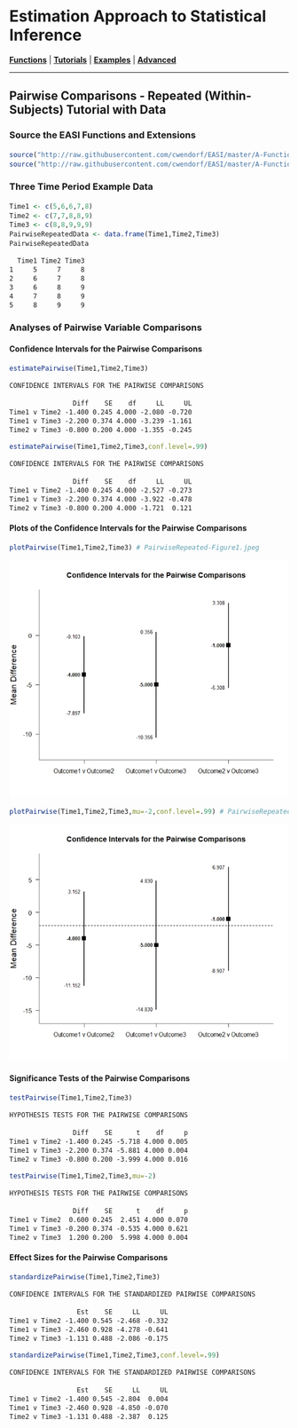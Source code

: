 # Estimation Approach to Statistical Inference

[**Functions**](../../A-Functions) | 
[**Tutorials**](../../B-Tutorials) | 
[**Examples**](../../C-Examples) | 
[**Advanced**](../../D-Advanced)

---

## Pairwise Comparisons - Repeated (Within-Subjects) Tutorial with Data

### Source the EASI Functions and Extensions

```r
source("http://raw.githubusercontent.com/cwendorf/EASI/master/A-Functions/ALL-EASI-FUNCTIONS.R")
source("http://raw.githubusercontent.com/cwendorf/EASI/master/A-Functions/ALL-EASI-EXTENSIONS.R")
```

### Three Time Period Example Data

```r
Time1 <- c(5,6,6,7,8)
Time2 <- c(7,7,8,8,9)
Time3 <- c(8,8,9,9,9)
PairwiseRepeatedData <- data.frame(Time1,Time2,Time3)
PairwiseRepeatedData
```
```
  Time1 Time2 Time3
1     5     7     8
2     6     7     8
3     6     8     9
4     7     8     9
5     8     9     9
```

### Analyses of Pairwise Variable Comparisons

#### Confidence Intervals for the Pairwise Comparisons

```r
estimatePairwise(Time1,Time2,Time3)
```
```
CONFIDENCE INTERVALS FOR THE PAIRWISE COMPARISONS

                Diff    SE    df     LL     UL
Time1 v Time2 -1.400 0.245 4.000 -2.080 -0.720
Time1 v Time3 -2.200 0.374 4.000 -3.239 -1.161
Time2 v Time3 -0.800 0.200 4.000 -1.355 -0.245
```

```r
estimatePairwise(Time1,Time2,Time3,conf.level=.99)
```
```
CONFIDENCE INTERVALS FOR THE PAIRWISE COMPARISONS

                Diff    SE    df     LL     UL
Time1 v Time2 -1.400 0.245 4.000 -2.527 -0.273
Time1 v Time3 -2.200 0.374 4.000 -3.922 -0.478
Time2 v Time3 -0.800 0.200 4.000 -1.721  0.121
```

#### Plots of the Confidence Intervals for the Pairwise Comparisons

```r
plotPairwise(Time1,Time2,Time3) # PairwiseRepeated-Figure1.jpeg
```
<kbd><img src="PairwiseRepeated-Figure1.jpeg"></kbd>
```r
plotPairwise(Time1,Time2,Time3,mu=-2,conf.level=.99) # PairwiseRepeated-Figure2.jpeg
```
<kbd><img src="PairwiseRepeated-Figure2.jpeg"></kbd>

#### Significance Tests of the Pairwise Comparisons

```r
testPairwise(Time1,Time2,Time3)
```
```
HYPOTHESIS TESTS FOR THE PAIRWISE COMPARISONS

                Diff    SE      t    df     p
Time1 v Time2 -1.400 0.245 -5.718 4.000 0.005
Time1 v Time3 -2.200 0.374 -5.881 4.000 0.004
Time2 v Time3 -0.800 0.200 -3.999 4.000 0.016
```

```r
testPairwise(Time1,Time2,Time3,mu=-2)
```
```
HYPOTHESIS TESTS FOR THE PAIRWISE COMPARISONS

                Diff    SE      t    df     p
Time1 v Time2  0.600 0.245  2.451 4.000 0.070
Time1 v Time3 -0.200 0.374 -0.535 4.000 0.621
Time2 v Time3  1.200 0.200  5.998 4.000 0.004
```

#### Effect Sizes for the Pairwise Comparisons

```r
standardizePairwise(Time1,Time2,Time3)
```
```
CONFIDENCE INTERVALS FOR THE STANDARDIZED PAIRWISE COMPARISONS

                 Est    SE     LL     UL
Time1 v Time2 -1.400 0.545 -2.468 -0.332
Time1 v Time3 -2.460 0.928 -4.278 -0.641
Time2 v Time3 -1.131 0.488 -2.086 -0.175
```

```r
standardizePairwise(Time1,Time2,Time3,conf.level=.99)
```
```
CONFIDENCE INTERVALS FOR THE STANDARDIZED PAIRWISE COMPARISONS

                 Est    SE     LL     UL
Time1 v Time2 -1.400 0.545 -2.804  0.004
Time1 v Time3 -2.460 0.928 -4.850 -0.070
Time2 v Time3 -1.131 0.488 -2.387  0.125
```
